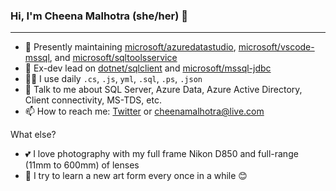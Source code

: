 ### Hi, I'm Cheena Malhotra (she/her) 👋
----

- 🔧 Presently maintaining [microsoft/azuredatastudio](https://github.com/microsoft/azuredatastudio), [microsoft/vscode-mssql](https://github.com/microsoft/vscode-mssql), and [microsoft/sqltoolsservice](https://github.com/microsoft/sqltoolsservice)
- 🌱 Ex-dev lead on [dotnet/sqlclient](https://github.com/dotnet/sqlclient) and [microsoft/mssql-jdbc](https://github.com/microsoft/mssql-jdbc)
- 👩‍💻 I use daily `.cs`, `.js`, `yml`, `.sql`, `.ps`, `.json`
- 💬 Talk to me about SQL Server, Azure Data, Azure Active Directory, Client connectivity, MS-TDS, etc.
- 📫 How to reach me: [Twitter](https://twitter.com/cheenamalhotra) or cheenamalhotra@live.com

What else?
- 💕 I love photography with my full frame Nikon D850 and full-range (11mm to 600mm) of lenses
- 🎨 I try to learn a new art form every once in a while 😊
